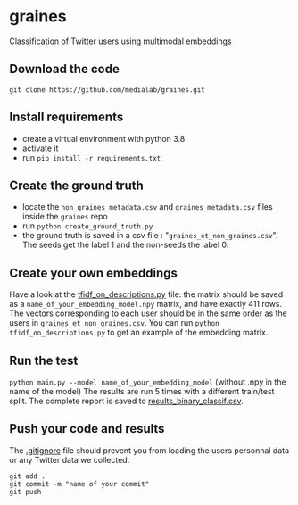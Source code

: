 # graines
Classification of Twitter users using multimodal embeddings

## Download the code
`git clone https://github.com/medialab/graines.git`

## Install requirements
* create a virtual environment with python 3.8
* activate it
* run `pip install -r requirements.txt`

## Create the ground truth
* locate the `non_graines_metadata.csv` and `graines_metadata.csv` files inside the `graines` repo
* run `python create_ground_truth.py`
* the ground truth is saved in a csv file : "`graines_et_non_graines.csv`". 
The seeds get the label 1 and the non-seeds the label 0.

## Create your own embeddings
Have a look at the [tfidf_on_descriptions.py](https://github.com/medialab/graines/blob/main/tfidf_on_descriptions.py) file: the matrix should be saved
as a `name_of_your_embedding_model.npy` matrix, and have exactly 411 rows. 
The vectors corresponding to each user should be in the same order as the users in `graines_et_non_graines.csv`.
You can run `python tfidf_on_descriptions.py` to get an example of the embedding matrix.

## Run the test
`python main.py --model name_of_your_embedding_model` (without .npy in the name of the model)
The results are run 5 times with a different train/test split. The complete report is saved to [results_binary_classif.csv](https://github.com/medialab/graines/blob/main/results_binary_classif.csv).

## Push your code and results
The [.gitignore](.gitignore) file should prevent you from loading the users personnal data or any Twitter data we collected.
```
git add .
git commit -m "name of your commit"
git push
```
